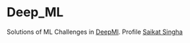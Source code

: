 # Deep_ML

Solutions of ML Challenges in [DeepMl](https://www.deep-ml.com/problems). 
Profile [Saikat Singha](https://www.deep-ml.com/profile/4wb6ezduU8QzR41lfsBiIzhoE2D3)
